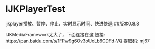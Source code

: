 # IJKPlayerTest
ijkplayer播放、暂停、停止、实时显示时间、快进快退
##版本0.8.8

IJKMediaFramework太大了，下面连接在这
链接: https://pan.baidu.com/s/1FPw9g6Ov3oUoLb6CDFd-VQ 提取码: mj67 

